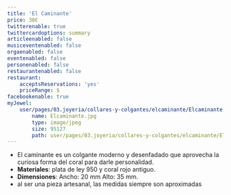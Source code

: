 ```yaml
---
title: 'El Caminante'
price: 38€
twitterenable: true
twittercardoptions: summary
articleenabled: false
musiceventenabled: false
orgaenabled: false
eventenabled: false
personenabled: false
restaurantenabled: false
restaurant:
    acceptsReservations: 'yes'
    priceRange: $
facebookenable: true
myJewel:
    user/pages/03.joyeria/collares-y-colgantes/elcaminante/Elcaminante.jpg:
        name: Elcaminante.jpg
        type: image/jpeg
        size: 95127
        path: user/pages/03.joyeria/collares-y-colgantes/elcaminante/Elcaminante.jpg
---
```


* El caminante es un colgante moderno y desenfadado que aprovecha la curiosa forma del coral para darle personalidad.
* **Materiales**: plata de ley 950 y coral rojo antiguo.
* **Dimensiones**: Ancho: 20 mm Alto: 35 mm.
* al ser una pieza artesanal, las medidas siempre son aproximadas